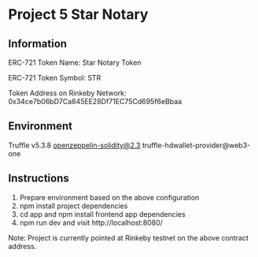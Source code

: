 # Project 5 Star Notary

## Information

ERC-721 Token Name: Star Notary Token

ERC-721 Token Symbol: STR

Token Address on Rinkeby Network: 0x34ce7b06bD7Ca845EE28Df71EC75Cd695f6eBbaa


## Environment

Truffle v5.3.8
openzeppelin-solidity@2.3
truffle-hdwallet-provider@web3-one


## Instructions

1. Prepare environment based on the above configuration
2. npm install project dependencies
3. cd app and npm install frontend app dependencies
4. npm run dev and visit http://localhost:8080/

Note: Project is currently pointed at Rinkeby testnet on the above contract address.